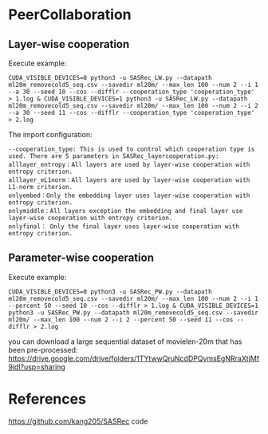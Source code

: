 # PeerCollaboration


## Layer-wise cooperation
Execute example:  
```
CUDA_VISIBLE_DEVICES=0 python3 -u SASRec_LW.py --datapath ml20m_removecold5_seq.csv --savedir ml20m/ --max_len 100 --num 2 --i 1 --a 30 --seed 10 --cos --difflr --cooperation_type 'cooperation_type' > 1.log & CUDA_VISIBLE_DEVICES=1 python3 -u SASRec_LW.py --datapath ml20m_removecold5_seq.csv --savedir ml20m/ --max_len 100 --num 2 --i 2 --a 30 --seed 11 --cos --difflr --cooperation_type 'cooperation_type' > 2.log  
```

The import configuration:  
```
--cooperation_type: This is used to control which cooperation type is used. There are 5 parameters in SASRec_layercooperation.py:  
alllayer_entropy：All layers are used by layer-wise cooperation with entropy criterion.
alllayer_eL1norm：All layers are used by layer-wise cooperation with L1-norm criterion.
onlyembed：Only the embedding layer uses layer-wise cooperation with entropy criterion.
onlymiddle：All layers exception the embedding and final layer use layer-wise cooperation with entropy criterion.  
onlyfinal： Only the final layer uses layer-wise cooperation with entropy criterion.
```


## Parameter-wise cooperation  
Execute example:  
```
CUDA_VISIBLE_DEVICES=0 python3 -u SASRec_PW.py --datapath ml20m_removecold5_seq.csv --savedir ml20m/ --max_len 100 --num 2 --i 1 --percent 50 --seed 10 --cos --difflr > 1.log & CUDA_VISIBLE_DEVICES=1 python3 -u SASRec_PW.py --datapath ml20m_removecold5_seq.csv --savedir ml20m/ --max_len 100 --num 2 --i 2 --percent 50 --seed 11 --cos --difflr > 2.log  
```


you can download a large sequential dataset of movielen-20m that has been pre-processed: https://drive.google.com/drive/folders/1TYtwwQruNcdDPQymsEgNRraXtjMf9jdl?usp=sharing

# References
https://github.com/kang205/SASRec code
